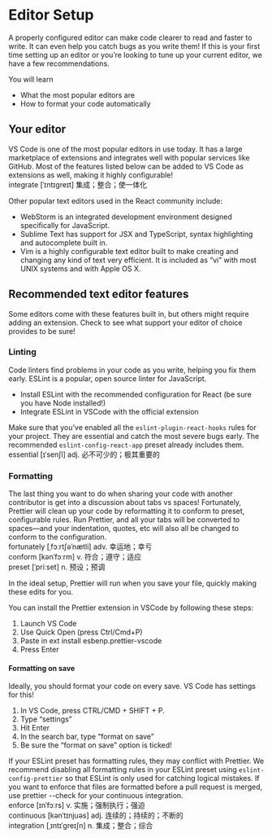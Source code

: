 # Editor Setup
A properly configured editor can make code clearer to read and faster to write. It can even help you catch bugs as you write them! If this is your first time setting up an editor or you’re looking to tune up your current editor, we have a few recommendations.

You will learn
- What the most popular editors are
- How to format your code automatically

## Your editor
VS Code is one of the most popular editors in use today. It has a large marketplace of extensions and integrates well with popular services like GitHub. Most of the features listed below can be added to VS Code as extensions as well, making it highly configurable!\
integrate [ˈɪntɪɡreɪt] 集成；整合；使一体化

Other popular text editors used in the React community include:

- WebStorm is an integrated development environment designed specifically for JavaScript.
- Sublime Text has support for JSX and TypeScript, syntax highlighting and autocomplete built in.
- Vim is a highly configurable text editor built to make creating and changing any kind of text very efficient. It is included as “vi” with most UNIX systems and with Apple OS X.

## Recommended text editor features
Some editors come with these features built in, but others might require adding an extension. Check to see what support your editor of choice provides to be sure!

### Linting
Code linters find problems in your code as you write, helping you fix them early. ESLint is a popular, open source linter for JavaScript.
- Install ESLint with the recommended configuration for React (be sure you have Node installed!)
- Integrate ESLint in VSCode with the official extension

Make sure that you’ve enabled all the `eslint-plugin-react-hooks` rules for your project. They are essential and catch the most severe bugs early. The recommended `eslint-config-react-app` preset already includes them.\
essential [ɪˈsenʃl] adj. 必不可少的；极其重要的

### Formatting
The last thing you want to do when sharing your code with another contributor is get into a discussion about tabs vs spaces! Fortunately, Prettier will clean up your code by reformatting it to conform to preset, configurable rules. Run Prettier, and all your tabs will be converted to spaces—and your indentation, quotes, etc will also all be changed to conform to the configuration.\
fortunately [ˌfɔːrtʃəˈnætli] adv. 幸运地；幸亏\
conform [kənˈfɔːrm] v. 符合；遵守；适应\
preset [ˈpriːset] n. 预设；预调

In the ideal setup, Prettier will run when you save your file, quickly making these edits for you.

You can install the Prettier extension in VSCode by following these steps:
1. Launch VS Code
2. Use Quick Open (press Ctrl/Cmd+P)
3. Paste in ext install esbenp.prettier-vscode
4. Press Enter

#### Formatting on save
Ideally, you should format your code on every save. VS Code has settings for this!

1. In VS Code, press CTRL/CMD + SHIFT + P.
2. Type “settings”
3. Hit Enter
4. In the search bar, type “format on save”
5. Be sure the “format on save” option is ticked!

If your ESLint preset has formatting rules, they may conflict with Prettier. We recommend disabling all formatting rules in your ESLint preset using `eslint-config-prettier` so that ESLint is only used for catching logical mistakes. If you want to enforce that files are formatted before a pull request is merged, use prettier --check for your continuous integration.\
enforce [ɪnˈfɔːrs] v. 实施；强制执行；强迫\
continuous [kənˈtɪnjuəs] adj. 连续的；持续的；不断的\
integration [ˌɪntɪˈɡreɪʃn] n. 集成；整合；综合
